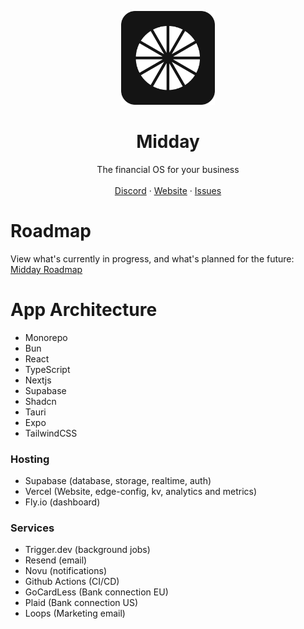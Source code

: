<p align="center">
   <p align="center">
      <img width="150" height="150" src="/app-icon.png" alt="Logo">
  </p>
	<h1 align="center"><b>Midday</b></h1>
<p align="center">
    The financial OS for your business
    <br />
    <br />
    <a href="#">Discord</a>
    ·
    <a href="https://midday.ai">Website</a>
    ·
    <a href="https://github.com/midday-ai/midday/issues">Issues</a>
  </p>
</p>

# Roadmap

View what's currently in progress, and what's planned for the future: [Midday Roadmap](https://midday-ai.notion.site/86823a9c0e2d4da6976d499df27cdfe3)

# App Architecture

- Monorepo
- Bun
- React
- TypeScript
- Nextjs
- Supabase
- Shadcn
- Tauri
- Expo
- TailwindCSS

### Hosting

- Supabase (database, storage, realtime, auth)
- Vercel (Website, edge-config, kv, analytics and metrics)
- Fly.io (dashboard)

### Services

- Trigger.dev (background jobs)
- Resend (email)
- Novu (notifications)
- Github Actions (CI/CD)
- GoCardLess (Bank connection EU)
- Plaid (Bank connection US)
- Loops (Marketing email)
